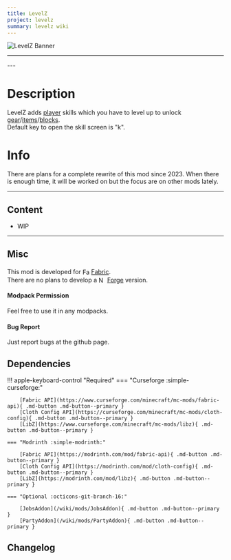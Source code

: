 ```yaml
---
title: LevelZ
project: levelz
summary: levelz wiki
---
```

<script src="/wiki/javascripts/data.js"></script>
<script src="/wiki/javascripts/sidebar.js" id="levelz"></script>

![LevelZ Banner](/wiki/assets/general/banner/levelzbanner.png)

---
<div id="showcase-gallery" modid="levelz" image_1="levelz_image_1" image_2="levelz_image_2" image_3="levelz_image_3"></div>
<script src="/wiki/javascripts/showcase.js"></script>
---

# Description
LevelZ adds [player](https://minecraft.wiki/w/Player) skills which you have to level up to unlock [gear](https://minecraft.wiki/w/Tool)/[items](https://minecraft.wiki/w/Item)/[blocks](https://minecraft.wiki/w/Block).  
Default key to open the skill screen is "k".

# Info
There are plans for a complete rewrite of this mod since 2023. When there is enough time, it will be worked on but the focus are on other mods lately.  

---
## Content
- WIP
<!-- - [Block List](/wiki/mods/levelz/Blocks/#list-of-blocks)
- [Entity List](/wiki/mods/levelz/Entities/#list-of-entities)
- [Item List](/wiki/mods/levelz/Items/#list-of-items)
- [Structure List](/wiki/mods/levelz/Structures/#list-of-structures) -->
  
---
## Misc
This mod is developed for <img src="https://fabricmc.net/assets/logo.png" alt="Fabric" width="16" height="16" style="position: relative; top: 3px;"> [Fabric](https://fabricmc.net/).  
There are no plans to develop a <img src="https://neoforged.net/img/authors/neoforged.png" alt="NeoForged" width="16" height="16" style="position: relative; top: 3px;"> [Forge](https://neoforged.net/) version.  

#### Modpack Permission
Feel free to use it in any modpacks.  

#### Bug Report
Just report bugs at the github page.  

## Dependencies

!!! apple-keyboard-control "Required"
    === "Curseforge :simple-curseforge:"

        [Fabric API](https://www.curseforge.com/minecraft/mc-mods/fabric-api){ .md-button .md-button--primary }
        [Cloth Config API](https://curseforge.com/minecraft/mc-mods/cloth-config){ .md-button .md-button--primary }
        [LibZ](https://www.curseforge.com/minecraft/mc-mods/libz){ .md-button .md-button--primary }

    === "Modrinth :simple-modrinth:"

        [Fabric API](https://modrinth.com/mod/fabric-api){ .md-button .md-button--primary }
        [Cloth Config API](https://modrinth.com/mod/cloth-config){ .md-button .md-button--primary }
        [LibZ](https://modrinth.com/mod/libz){ .md-button .md-button--primary }
    
    === "Optional :octicons-git-branch-16:"

        [JobsAddon](/wiki/mods/JobsAddon){ .md-button .md-button--primary }
        [PartyAddon](/wiki/mods/PartyAddon){ .md-button .md-button--primary }

## Changelog
<script src="https://cdn.jsdelivr.net/npm/marked/marked.min.js"></script>
<div id="log" modid="levelz"></div>
